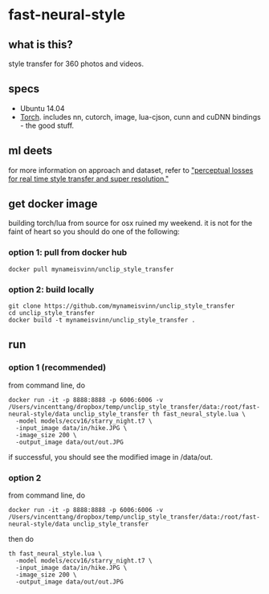 # fast-neural-style

## what is this?
style transfer for 360 photos and videos. 

## specs
* Ubuntu 14.04
* [Torch](http://torch.ch/). includes nn, cutorch, image, lua-cjson, cunn and cuDNN bindings - the good stuff.

## ml deets
for more information on approach and dataset, refer to ["perceptual losses for real time style transfer and super resolution."](https://cs.stanford.edu/people/jcjohns/eccv16/)

## get docker image

building torch/lua from source for osx ruined my weekend. it is not for the faint of heart so you should do one of the following:

### option 1: pull from docker hub

```
docker pull mynameisvinn/unclip_style_transfer
```

### option 2: build locally
```
git clone https://github.com/mynameisvinn/unclip_style_transfer
cd unclip_style_transfer
docker build -t mynameisvinn/unclip_style_transfer .
```

## run

### option 1 (recommended)

from command line, do

```
docker run -it -p 8888:8888 -p 6006:6006 -v /Users/vincenttang/dropbox/temp/unclip_style_transfer/data:/root/fast-neural-style/data unclip_style_transfer th fast_neural_style.lua \
  -model models/eccv16/starry_night.t7 \
  -input_image data/in/hike.JPG \
  -image_size 200 \
  -output_image data/out/out.JPG

```
if successful, you should see the modified image in /data/out.

### option 2

from command line, do

```
docker run -it -p 8888:8888 -p 6006:6006 -v /Users/vincenttang/dropbox/temp/unclip_style_transfer/data:/root/fast-neural-style/data unclip_style_transfer
```

then do

```
th fast_neural_style.lua \
  -model models/eccv16/starry_night.t7 \
  -input_image data/in/hike.JPG \
  -image_size 200 \
  -output_image data/out/out.JPG
```


